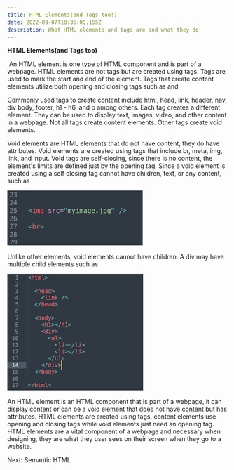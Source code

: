 ```yaml
---
title: HTML Elements(and Tags too!)
date: 2022-09-07T18:36:00.155Z
description: What HTML elements and tags are and what they do
---
```

**HTML Elements(and Tags too)**

 An HTML element is one type of HTML component and is part of a webpage. HTML elements are not tags but are created using tags. Tags are used to mark the start and end of the element. Tags that create content elements utilize both opening and closing tags such as and

Commonly used tags to create content include html, head, link, header, nav, div body, footer, h1 - h6, and p among others. Each tag creates a different element. They can be used to display text, images, video, and other content in a webpage. Not all tags create content elements. Other tags create void elements.

Void elements are HTML elements that do not have content, they do have attributes. Void elements are created using tags that include br, meta, img, link, and input. Void tags are self-closing, since there is no content, the element's limits are defined just by the opening tag. Since a void element is created using a self closing tag cannot have children, text, or any content, such as

![](../assets/html_elements_01.png)

Unlike other elements, void elements cannot have children. A div may have multiple child elements such as 

![](../assets/html_elements_02.png)

An HTML element is an HTML component that is part of a webpage, it can display content or can be a void element that does not have content but has attributes. HTML elements are created using tags, content elements use opening and closing tags while void elements just need an opening tag. HTML elements are a vital component of a webpage and necessary when designing, they are what they user sees on their screen when they go to a website.

Next: Semantic HTML